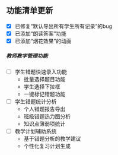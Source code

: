 ## 功能清单更新

- [x] 已修复“默认导出所有学生所有记录”的bug
- [x] 已添加“朗读答案”功能
- [x] 已添加“烟花效果”的动画

##### 教师教学管理功能
- [ ] 学生错题快速录入功能
  - 批量选择题目功能
  - 学生选择下拉框
  - 一键标记错题功能
- [ ] 学生错题统计分析
  - 个人错题报告导出
  - 班级错题热力图分析
  - 知识点薄弱项统计
- [ ] 教学计划辅助系统
  - 基于错题分析的教学建议
  - 个性化复习计划生成